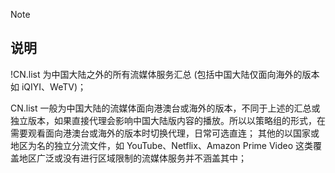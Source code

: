 
> [!NOTE]
> ## 说明
> !CN.list 为中国大陆之外的所有流媒体服务汇总 (包括中国大陆仅面向海外的版本如 iQIYI、WeTV)；
>
>  CN.list 一般为中国大陆的流媒体面向港澳台或海外的版本，不同于上述的汇总或独立版本，如果直接代理会影响中国大陆版内容的播放。所以以策略组的形式，在需要观看面向港澳台或海外的版本时切换代理，日常可选直连；
> 其他的以国家或地区为名的独立分流文件，如 YouTube、Netflix、Amazon Prime Video 这类覆盖地区广泛或没有进行区域限制的流媒体服务并不涵盖其中；
